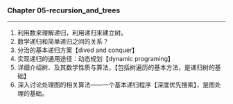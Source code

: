 ### Chapter 05-recursion_and_trees

----------
1. 利用数来理解递归，利用递归来建立树。
2. 数学递归和简单递归之间的关系？
3. 分治的基本递归方案【dived and conquer】
4. 实现递归的通用途径：动态规划【dynamic programing】
5. 详细介绍树、及其数学性质与算法，【包括树遍历的基本方法，是递归树的基础】
6. 深入讨论处理图的相关算法——一个基本递归程序【深度优先搜索】，是图处理的基础。
